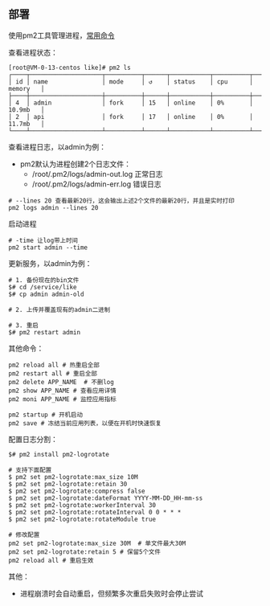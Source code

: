 ## 部署

使用pm2工具管理进程，[常用命令](https://blog.csdn.net/weixin_42658813/article/details/127283913)

查看进程状态：
```shell
[root@VM-0-13-centos like]# pm2 ls
┌────┬────────────────────┬──────────┬──────┬───────────┬──────────┬──────────┐
│ id │ name               │ mode     │ ↺    │ status    │ cpu      │ memory   │
├────┼────────────────────┼──────────┼──────┼───────────┼──────────┼──────────┤
│ 4  │ admin              │ fork     │ 15   │ online    │ 0%       │ 10.9mb   │
│ 2  │ api                │ fork     │ 17   │ online    │ 0%       │ 11.7mb   │
└────┴────────────────────┴──────────┴──────┴───────────┴──────────┴──────────┘
```

查看进程日志，以admin为例：
- pm2默认为进程创建2个日志文件：
    - /root/.pm2/logs/admin-out.log   正常日志
    - /root/.pm2/logs/admin-err.log   错误日志
```shell
# --lines 20 查看最新20行，这会输出上述2个文件的最新20行，并且是实时打印
pm2 logs admin --lines 20
```

启动进程
```shell
# -time 让log带上时间
pm2 start admin --time
```

更新服务，以admin为例：
```shell
# 1. 备份现在的bin文件
$# cd /service/like
$# cp admin admin-old

# 2. 上传并覆盖现有的admin二进制

# 3. 重启
$# pm2 restart admin
```

其他命令：
```shell
pm2 reload all # 热重启全部
pm2 restart all # 重启全部
pm2 delete APP_NAME  # 不删log
pm2 show APP_NAME # 查看应用详情
pm2 moni APP_NAME # 监控应用指标

pm2 startup # 开机启动
pm2 save # 冻结当前应用列表，以便在开机时快速恢复
```

配置日志分割：
```shell
$# pm2 install pm2-logrotate

# 支持下面配置
$ pm2 set pm2-logrotate:max_size 10M
$ pm2 set pm2-logrotate:retain 30
$ pm2 set pm2-logrotate:compress false
$ pm2 set pm2-logrotate:dateFormat YYYY-MM-DD_HH-mm-ss
$ pm2 set pm2-logrotate:workerInterval 30
$ pm2 set pm2-logrotate:rotateInterval 0 0 * * *
$ pm2 set pm2-logrotate:rotateModule true

# 修改配置
pm2 set pm2-logrotate:max_size 30M  # 单文件最大30M
pm2 set pm2-logrotate:retain 5 # 保留5个文件
pm2 reload all # 重启生效
```
其他：
- 进程崩溃时会自动重启，但频繁多次重启失败时会停止尝试
